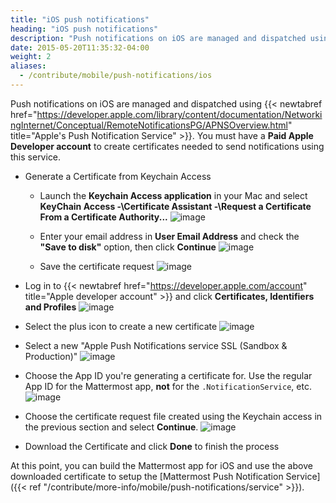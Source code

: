 ```yaml
---
title: "iOS push notifications"
heading: "iOS push notifications"
description: "Push notifications on iOS are managed and dispatched using Apple’s Push Notification Service. Learn how to use this service with Mattermost."
date: 2015-05-20T11:35:32-04:00
weight: 2
aliases:
  - /contribute/mobile/push-notifications/ios
---
```


Push notifications on iOS are managed and dispatched using {{< newtabref href="https://developer.apple.com/library/content/documentation/NetworkingInternet/Conceptual/RemoteNotificationsPG/APNSOverview.html" title="Apple's Push Notification Service" >}}. You must have a **Paid Apple Developer account** to create certificates needed to send notifications using this service.

- Generate a Certificate from Keychain Access
    - Launch the **Keychain Access application** in your Mac and select **KeyChain Access -\Certificate Assistant -\Request a Certificate From a Certificate Authority...**
        ![image](/img/mobile/ios_keychain_request_certificate.png)

    - Enter your email address in **User Email Address** and check the **"Save to disk"** option, then click **Continue**
        ![image](/img/mobile/ios_keychain_create_cert_request.png)

    - Save the certificate request
        ![image](/img/mobile/ios_keychain_save_cert_request.png)

- Log in to {{< newtabref href="https://developer.apple.com/account" title="Apple developer account" >}} and click **Certificates, Identifiers and Profiles**
![image](/img/mobile/ios_account.png)

- Select the plus icon to create a new certificate
![image](/img/mobile/ios_new_certificate.png)

- Select a new "Apple Push Notifications service SSL (Sandbox & Production)"
![image](/img/mobile/apns.png)

- Choose the App ID you're generating a certificate for. Use the regular App ID for the Mattermost app, **not** for the `.NotificationService`, etc.
![image](/img/mobile/choose_app_id.png)

- Choose the certificate request file created using the Keychain access in the previous section and select **Continue**.
![image](/img/mobile/ios_upload_csr.png)

- Download the Certificate and click **Done** to finish the process

At this point, you can build the Mattermost app for iOS and use the above downloaded certificate to setup the [Mattermost Push Notification Service]({{< ref "/contribute/more-info/mobile/push-notifications/service" >}}).
